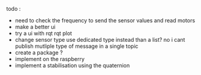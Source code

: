 todo : 
- need to check the frequency to send the sensor values and read motors 
- make a better ui 
- try a ui with rqt rqt plot
- change sensor type use dedicated type instead than a list? no i cant publish mutliple type of message in a single topic
- create a package ?
- implement on the raspberry 
- implement a stabilisation using the quaternion 
